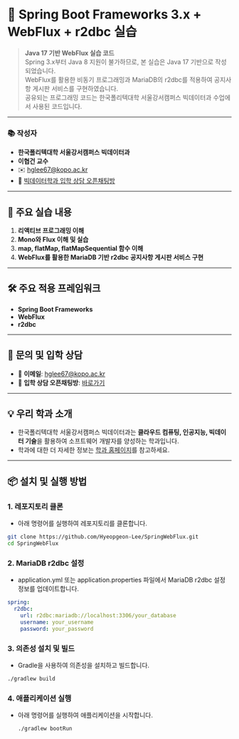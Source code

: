 # 🌱 Spring Boot Frameworks 3.x + WebFlux + r2dbc 실습

> **Java 17 기반 WebFlux 실습 코드**  
> Spring 3.x부터 Java 8 지원이 불가하므로, 본 실습은 Java 17 기반으로 작성되었습니다.  
> WebFlux를 활용한 비동기 프로그래밍과 MariaDB의 r2dbc를 적용하여 공지사항 게시판 서비스를 구현하였습니다.  
> 공유되는 프로그래밍 코드는 한국폴리텍대학 서울강서캠퍼스 빅데이터과 수업에서 사용된 코드입니다.

---

### 📚 **작성자**
- **한국폴리텍대학 서울강서캠퍼스 빅데이터과**  
- **이협건 교수**  
- ✉️ [hglee67@kopo.ac.kr](mailto:hglee67@kopo.ac.kr)  
- 🔗 [빅데이터학과 입학 상담 오픈채팅방](https://open.kakao.com/o/gEd0JIad)

---

## 🚀 주요 실습 내용

1. **리액티브 프로그래밍 이해**
2. **Mono와 Flux 이해 및 실습**
3. **map, flatMap, flatMapSequential 함수 이해**
4. **WebFlux를 활용한 MariaDB 기반 r2dbc 공지사항 게시판 서비스 구현**

---

## 🛠️ 주요 적용 프레임워크

- **Spring Boot Frameworks**
- **WebFlux**
- **r2dbc**

---

## 📩 문의 및 입학 상담

- 📧 **이메일**: [hglee67@kopo.ac.kr](mailto:hglee67@kopo.ac.kr)  
- 💬 **입학 상담 오픈채팅방**: [바로가기](https://open.kakao.com/o/gEd0JIad)

---

## 💡 **우리 학과 소개**
- 한국폴리텍대학 서울강서캠퍼스 빅데이터과는 **클라우드 컴퓨팅, 인공지능, 빅데이터 기술**을 활용하여 소프트웨어 개발자를 양성하는 학과입니다.  
- 학과에 대한 더 자세한 정보는 [학과 홈페이지](https://www.kopo.ac.kr/kangseo/content.do?menu=1547)를 참고하세요.

---

## 📦 **설치 및 실행 방법**

### 1. 레포지토리 클론
- 아래 명령어를 실행하여 레포지토리를 클론합니다.

```bash
git clone https://github.com/Hyeopgeon-Lee/SpringWebFlux.git
cd SpringWebFlux
```

### 2. MariaDB r2dbc 설정
- application.yml 또는 application.properties 파일에서 MariaDB r2dbc 설정 정보를 업데이트합니다.

```yaml
spring:
  r2dbc:
    url: r2dbc:mariadb://localhost:3306/your_database
    username: your_username
    password: your_password
```

### 3. 의존성 설치 및 빌드
- Gradle을 사용하여 의존성을 설치하고 빌드합니다.

```bash
./gradlew build
```

### 4. 애플리케이션 실행
- 아래 명령어를 실행하여 애플리케이션을 시작합니다.

  ```bash
  ./gradlew bootRun
```




  
